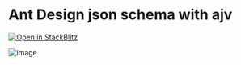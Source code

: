 # Ant Design json schema with ajv

[![Open in StackBlitz](https://developer.stackblitz.com/img/open_in_stackblitz.svg)](https://stackblitz.com/github/Rizki36/antd-json-schema-with-ajv)

![image](https://user-images.githubusercontent.com/39044004/215331438-23de9069-5420-4d0e-823d-419b7560d5f5.png)
